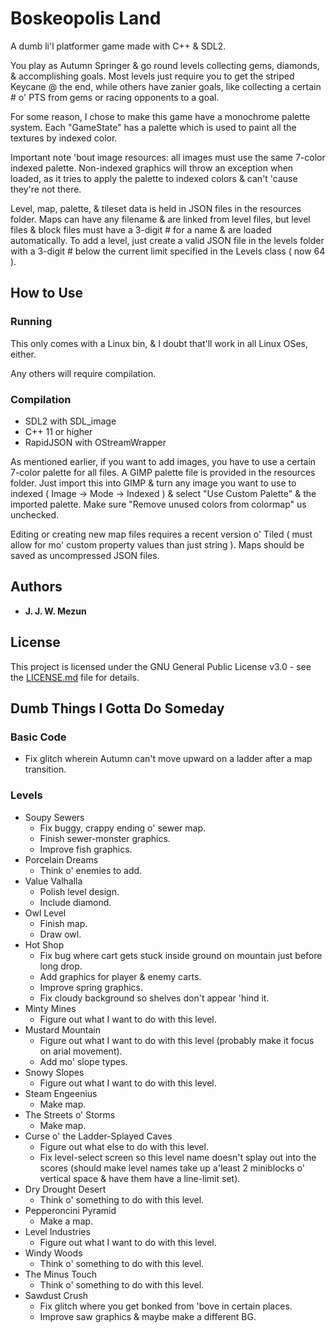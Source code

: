 # Boskeopolis Land

A dumb li'l platformer game made with C++ & SDL2.

You play as Autumn Springer & go round levels collecting gems, diamonds, & accomplishing goals. Most levels just require you to get the striped Keycane @ the end, while others have zanier goals, like collecting a certain # o' PTS from gems or racing opponents to a goal.

For some reason, I chose to make this game have a monochrome palette system. Each "GameState" has a palette which is used to paint all the textures by indexed color.

Important note 'bout image resources: all images must use the same 7-color indexed palette. Non-indexed graphics will throw an exception when loaded, as it tries to apply the palette to indexed colors & can't 'cause they're not there.

Level, map, palette, & tileset data is held in JSON files in the resources folder. Maps can have any filename & are linked from level files, but level files & block files must have a 3-digit # for a name & are loaded automatically. To add a level, just create a valid JSON file in the levels folder with a 3-digit # below the current limit specified in the Levels class ( now 64 ).

## How to Use

### Running

This only comes with a Linux bin, & I doubt that'll work in all Linux OSes, either.

Any others will require compilation.

### Compilation

* SDL2 with SDL_image
* C++ 11 or higher
* RapidJSON with OStreamWrapper

As mentioned earlier, if you want to add images, you have to use a certain 7-color palette for all files. A GIMP palette file is provided in the resources folder. Just import this into GIMP & turn any image you want to use to indexed ( Image -> Mode -> Indexed ) & select "Use Custom Palette" & the imported palette. Make sure "Remove unused colors from colormap" us unchecked.

Editing or creating new map files requires a recent version o' Tiled ( must allow for mo' custom property values than just string ). Maps should be saved as uncompressed JSON files.

## Authors

* **J. J. W. Mezun**

## License

This project is licensed under the GNU General Public License v3.0 - see the [LICENSE.md](LICENSE.md) file for details.

## Dumb Things I Gotta Do Someday

### Basic Code
* Fix glitch wherein Autumn can't move upward on a ladder after a map transition.


### Levels
* Soupy Sewers
	* Fix buggy, crappy ending o' sewer map.
	* Finish sewer-monster graphics.
	* Improve fish graphics.
* Porcelain Dreams
	* Think o' enemies to add.
* Value Valhalla
	* Polish level design.
	* Include diamond.
* Owl Level
	* Finish map.
	* Draw owl.
* Hot Shop
	* Fix bug where cart gets stuck inside ground on mountain just before long drop.
	* Add graphics for player & enemy carts.
	* Improve spring graphics.
	* Fix cloudy background so shelves don't appear 'hind it.
* Minty Mines
	* Figure out what I want to do with this level.
* Mustard Mountain
	* Figure out what I want to do with this level (probably make it focus on arial movement).
	* Add mo' slope types.
* Snowy Slopes
	* Figure out what I want to do with this level.
* Steam Engeenius
	* Make map.
* The Streets o' Storms
	* Make map.
* Curse o' the Ladder-Splayed Caves
	* Figure out what else to do with this level.
	* Fix level-select screen so this level name doesn't splay out into the scores (should make level names take up a'least 2 miniblocks o' vertical space & have them have a line-limit set).
* Dry Drought Desert
	* Think o' something to do with this level.
* Pepperoncini Pyramid
	* Make a map.
* Level Industries
	* Figure out what I want to do with this level.
* Windy Woods
	* Think o' something to do with this level.
* The Minus Touch
	* Think o' something to do with this level.
* Sawdust Crush
	* Fix glitch where you get bonked from 'bove in certain places.
	* Improve saw graphics & maybe make a different BG.
